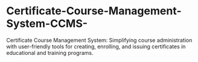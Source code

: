 # Certificate-Course-Management-System-CCMS-
Certificate Course Management System: Simplifying course administration with user-friendly tools for creating, enrolling, and issuing certificates in educational and training programs.
